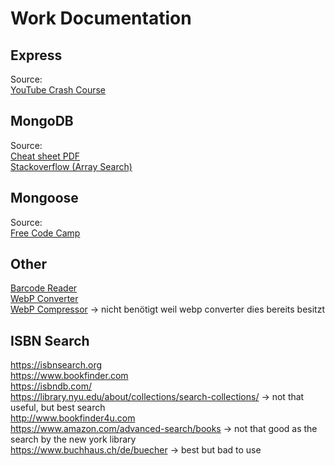 # Work Documentation
## Express
Source: <br>
[YouTube Crash Course](https://www.youtube.com/watch?v=Oe421EPjeBE)

## MongoDB
Source: <br>
[Cheat sheet PDF](https://www.google.com/url?sa=t&rct=j&q=&esrc=s&source=web&cd=&ved=2ahUKEwjk1IClwJf9AhWi_7sIHUScAgYQFnoECDEQAQ&url=https%3A%2F%2Fdvrgoc.ing.puc.cl%2FtopicosBD%2FMongoDB.pdf&usg=AOvVaw3RZw9eSCBN1W2IH2RWPVzQ)<br>
[Stackoverflow (Array Search)](https://stackoverflow.com/questions/26814456/how-to-get-all-the-values-that-contains-part-of-a-string-using-mongoose-find)<br>

## Mongoose
Source: <br>
[Free Code Camp](https://www.freecodecamp.org/news/introduction-to-mongoose-for-mongodb-d2a7aa593c57/)

## Other
[Barcode Reader](https://www.npmjs.com/package/javascript-barcode-reader) <br>
[WebP Converter](https://www.npmjs.com/package/webp-converter) <br>
[WebP Compressor](https://www.npmjs.com/package/imagemin-webp) -> nicht benötigt weil webp converter dies bereits besitzt<br>

## ISBN Search
https://isbnsearch.org <br>
https://www.bookfinder.com <br>
https://isbndb.com/ <br>
https://library.nyu.edu/about/collections/search-collections/ -> not that useful, but best search<br>
http://www.bookfinder4u.com <br>
https://www.amazon.com/advanced-search/books -> not that good as the search by the new york library <br>
https://www.buchhaus.ch/de/buecher -> best but bad to use <br>
